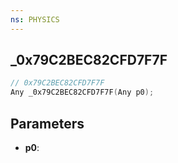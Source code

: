 ```yaml
---
ns: PHYSICS
---
```

## _0x79C2BEC82CFD7F7F

```c
// 0x79C2BEC82CFD7F7F
Any _0x79C2BEC82CFD7F7F(Any p0);
```

## Parameters
* **p0**:
